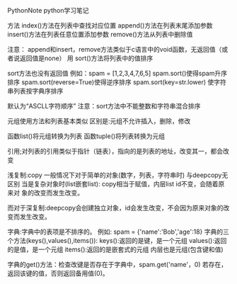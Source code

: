 PythonNote
python学习笔记

方法
index()方法在列表中查找对应位置
append()方法在列表末尾添加参数
insert()方法在列表任意位置添加参数
remove()方法从列表中删除值

注意：
append和insert，remove方法类似于c语言中的void函数，无返回值（或者说返回值是none）
用 sort()方法将列表中的值排序

sort方法也没有返回值
例如：spam = [1,2,3,4,7,6,5]
spam.sort()使得spam升序排序
spam.sort(reverse=True)使得逆序排序
spam.sort(key=str.lower) 使字符串列表按字典序排序

默认为“ASCLL字符顺序”
注意：sort方法中不能整数和字符串混合排序

元组使用方法和列表基本类似
区别是:元组不允许插入，删除，修改

函数list()将元组转换为列表
函数tuple()将列表转换为元组

引用;对列表的引用类似于指针（链表），指向的是列表的地址，改变其一，都会改变

浅复制:copy 一般情况下对于简单的对象(数字，列表，字符串时) 与deepcopy无区别
当是复杂对象时(list嵌套list): copy相当于赋值，内层list id不变，会随着原来对
象的改变而发生改变。

而对于深复制:deepcopy会创建独立对象，id会发生改变，不会因为原来对象的改变而发生改变。

字典:字典中的表项是不排序的。
例如: spam = {'name':'Bob','age':18}
字典的三个方法(keys(),values(),items()):
keys():返回的是键，是一个元组
values():返回的是值，是一个元组
items():返回的是嵌套式的元组  内层也是元组(包含键和值)

字典的get()方法：检查改键是否存在于字典中，spam.get('name'，0)
若存在，返回该键的值，否则返回备用值(0)。
